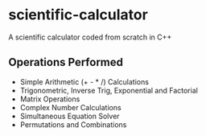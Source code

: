 # scientific-calculator
A scientific calculator coded from scratch in C++

## Operations Performed
* Simple Arithmetic (+  -  * /) Calculations
* Trigonometric, Inverse Trig, Exponential and Factorial
* Matrix Operations
* Complex Number Calculations
* Simultaneous Equation Solver
* Permutations and Combinations
